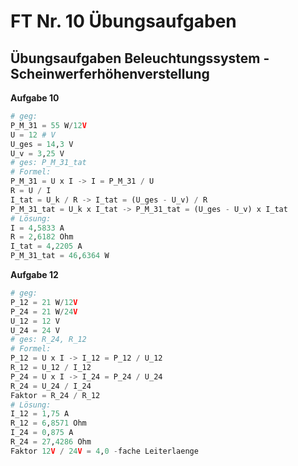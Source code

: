 # FT Nr. 10 Übungsaufgaben

## Übungsaufgaben Beleuchtungssystem - Scheinwerferhöhenverstellung

**Aufgabe 10**

```python
# geg:
P_M_31 = 55 W/12V
U = 12 # V
U_ges = 14,3 V
U_v = 3,25 V
# ges: P_M_31_tat
# Formel:
P_M_31 = U x I -> I = P_M_31 / U
R = U / I
I_tat = U_k / R -> I_tat = (U_ges - U_v) / R
P_M_31_tat = U_k x I_tat -> P_M_31_tat = (U_ges - U_v) x I_tat
# Lösung:
I = 4,5833 A
R = 2,6182 Ohm
I_tat = 4,2205 A
P_M_31_tat = 46,6364 W
```



**Aufgabe 12**

```python
# geg:
P_12 = 21 W/12V
P_24 = 21 W/24V
U_12 = 12 V
U_24 = 24 V
# ges: R_24, R_12
# Formel:
P_12 = U x I -> I_12 = P_12 / U_12
R_12 = U_12 / I_12
P_24 = U x I -> I_24 = P_24 / U_24
R_24 = U_24 / I_24
Faktor = R_24 / R_12
# Lösung:
I_12 = 1,75 A
R_12 = 6,8571 Ohm
I_24 = 0,875 A
R_24 = 27,4286 Ohm
Faktor 12V / 24V = 4,0 -fache Leiterlaenge
```

